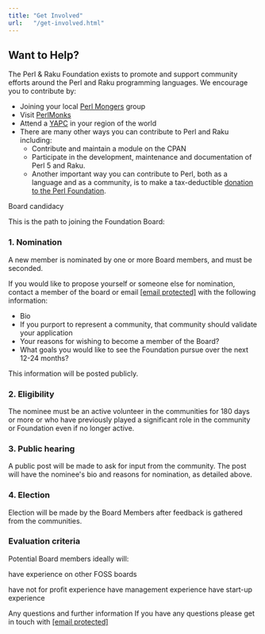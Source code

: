```yaml
---
title: "Get Involved"
url:   "/get-involved.html"
---
```

## Want to Help?

The Perl & Raku Foundation exists to promote and
support community efforts around the Perl and Raku
programming languages. We encourage you to contribute
by:

-   Joining your local [Perl Mongers](http://www.pm.org/) group
-   Visit [PerlMonks](http://perlmonks.org/)
-   Attend a [YAPC](http://www.yapc.org/) in your region of the world
-   There are many other ways you can contribute to Perl and
    Raku including:
    -   Contribute and maintain a module on the CPAN
    -   Participate in the development, maintenance and documentation of
        Perl 5 and Raku.
    -   Another important way you can contribute to Perl, both as a
        language and as a community, is to make a tax-deductible
        [donation to the Perl Foundation](donate.html).

Board candidacy

This is the path to joining the Foundation Board:

### 1. Nomination

A new member is nominated by one or more Board
members, and must be seconded.

If you would like
to propose yourself or someone else for nomination, contact
a member of the board or email
[[email protected]](cdn-cgi/l/email-protection.html)
with the following information:

- Bio
-    If you purport to represent a
community, that community should validate your
application
-    Your reasons for
wishing to become a member of the Board?
- What goals you would like to see the Foundation pursue over
the next 12-24 months?

This information will be
posted publicly.

### 2. Eligibility

The nominee must be an active volunteer in the
communities for 180 days or more or who have previously
played a significant role in the community or Foundation
even if no longer active.

### 3. Public hearing

A public post will be made to ask for input from the
community. The post will have the nominee's bio and reasons
for nomination, as detailed above.

### 4. Election

Election will be made by the Board Members after
feedback is gathered from the communities.

### Evaluation criteria

Potential Board members ideally will:

have experience on other FOSS boards

have not for profit experience
have
management experience
have start-up
experience

Any questions and further
information
If you have any questions please get in
touch with
[[email protected]](cdn-cgi/l/email-protection.html)
